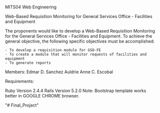 MITS04 Web Engineering

Web-Based Requisition Monitoring for General Services Office - Facilities and Equipment

The proponents would like to develop a Web-Based Requisition Monitoring for the General Services Office - Facilities and Equipment. To achieve the general objective, the following
specific objectives must be accomplished:

	- To develop a requisition module for GSO-FE
	- To create a module that will monitor requests of facilities and equipment
	- To generate reports

Members:
Edmar D. Sanchez
Auldrie Anne C. Escobal

Requirements:

Ruby Version 2.4.4
Rails Version 5.2.0
Note: Bootstrap template works better in GOOGLE CHROME browser.



"# Final_Project" 
